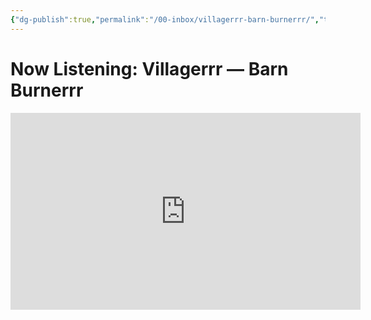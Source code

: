 ```yaml
---
{"dg-publish":true,"permalink":"/00-inbox/villagerrr-barn-burnerrr/","tags":["now-listening","track"]}
---
```


# Now Listening: Villagerrr — Barn Burnerrr

<iframe width="560" height="315" src="https://www.youtube.com/embed/mruWM8_UPP0?si=RFjcixGfReGYEWae" title="YouTube video player" frameborder="0" allow="accelerometer; autoplay; clipboard-write; encrypted-media; gyroscope; picture-in-picture; web-share" referrerpolicy="strict-origin-when-cross-origin" allowfullscreen></iframe>
